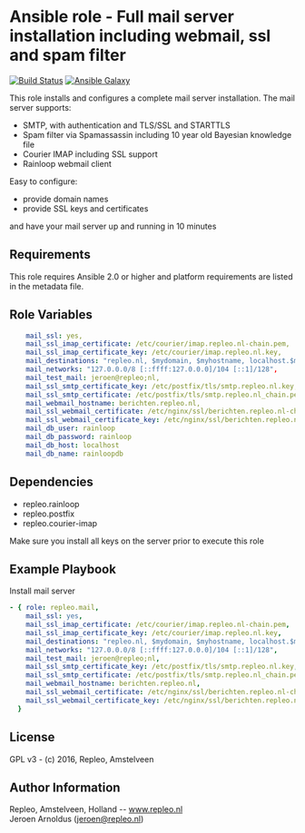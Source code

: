 Ansible role - Full mail server installation including webmail, ssl and spam filter
=====

[![Build Status](https://travis-ci.org/repleo/ansible-role-mail.svg?branch=master)](https://travis-ci.org/repleo/ansible-role-mail)
[![Ansible Galaxy](http://img.shields.io/badge/galaxy-repleo.mail-660198.svg?style=flat)](https://galaxy.ansible.com/repleo/mail)

This role installs and configures a complete mail server installation. The mail server supports:
* SMTP, with authentication and TLS/SSL and STARTTLS
* Spam filter via Spamassassin including 10 year old Bayesian knowledge file
* Courier IMAP including SSL support
* Rainloop webmail client

Easy to configure:
* provide domain names
* provide SSL keys and certificates

and have your mail server up and running in 10 minutes

Requirements
------------

This role requires Ansible 2.0 or higher and platform requirements are listed in the metadata file.

Role Variables
--------------


```yaml
    mail_ssl: yes,
    mail_ssl_imap_certificate: /etc/courier/imap.repleo.nl-chain.pem,
    mail_ssl_imap_certificate_key: /etc/courier/imap.repleo.nl.key,
    mail_destinations: "repleo.nl, $mydomain, $myhostname, localhost.$mydomain, localhost",
    mail_networks: "127.0.0.0/8 [::ffff:127.0.0.0]/104 [::1]/128",
    mail_test_mail: jeroen@repleo;nl,
    mail_ssl_smtp_certificate_key: /etc/postfix/tls/smtp.repleo.nl.key,
    mail_ssl_smtp_certificate: /etc/postfix/tls/smtp.repleo.nl_chain.pem,
    mail_webmail_hostname: berichten.repleo.nl,
    mail_ssl_webmail_certificate: /etc/nginx/ssl/berichten.repleo.nl-chain.pem,
    mail_ssl_webmail_certificate_key: /etc/nginx/ssl/berichten.repleo.nl.key
    mail_db_user: rainloop
    mail_db_password: rainloop
    mail_db_host: localhost
    mail_db_name: rainloopdb
```

Dependencies
------------

- repleo.rainloop
- repleo.postfix
- repleo.courier-imap

Make sure you install all keys on the server prior to execute this role

Example Playbook
----------------

Install mail server

```yaml
- { role: repleo.mail,
    mail_ssl: yes,
    mail_ssl_imap_certificate: /etc/courier/imap.repleo.nl-chain.pem,
    mail_ssl_imap_certificate_key: /etc/courier/imap.repleo.nl.key,
    mail_destinations: "repleo.nl, $mydomain, $myhostname, localhost.$mydomain, localhost",
    mail_networks: "127.0.0.0/8 [::ffff:127.0.0.0]/104 [::1]/128",
    mail_test_mail: jeroen@repleo;nl,
    mail_ssl_smtp_certificate_key: /etc/postfix/tls/smtp.repleo.nl.key,
    mail_ssl_smtp_certificate: /etc/postfix/tls/smtp.repleo.nl_chain.pem,
    mail_webmail_hostname: berichten.repleo.nl,
    mail_ssl_webmail_certificate: /etc/nginx/ssl/berichten.repleo.nl-chain.pem,
    mail_ssl_webmail_certificate_key: /etc/nginx/ssl/berichten.repleo.nl.key
  }

```

License
-------

GPL v3 - (c) 2016, Repleo, Amstelveen

Author Information
------------------

Repleo, Amstelveen, Holland -- www.repleo.nl  
Jeroen Arnoldus (jeroen@repleo.nl)


